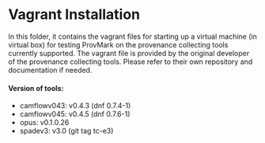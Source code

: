 # Vagrant Installation

In this folder, it contains the vagrant files for starting up a virtual machine (in virtual box) for testing ProvMark on the provenance collecting tools currently supported. The vagrant file is provided by 
the original developer of the provenance collecting tools. Please refer to their own repository and documentation if needed.

#### Version of tools:
- camflowv043: v0.4.3 (dnf 0.7.4-1)
- camflowv045: v0.4.5 (dnf 0.7.6-1)
- opus: v0.1.0.26
- spadev3: v3.0 (git tag tc-e3)
